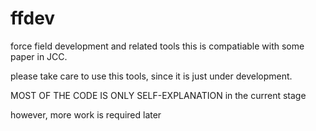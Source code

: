 ffdev
=====

force field development and related tools
this is compatiable with some paper in JCC.


please take care to use this tools, since it is just under development.

MOST OF THE CODE IS ONLY SELF-EXPLANATION in the current stage

however, more work is required later


